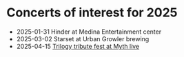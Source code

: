 # Concerts of interest for 2025

- 2025-01-31 Hinder at Medina Entertainment center
- 2025-03-02 Starset at Urban Growler brewing
- 2025-04-15 [Trilogy tribute fest at Myth live](https://www.tixtree.com/e/trilogy-tribute-fest-at-myth-live-ecfaa9f10f4c)
